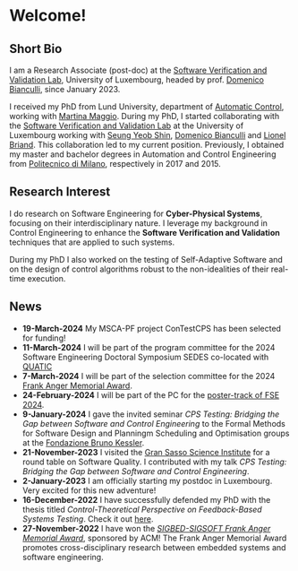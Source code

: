 # Welcome!

## Short Bio

I am a Research Associate (post-doc) at the [Software Verification and Validation Lab](https://www.uni.lu/snt-en/research-groups/svv/), University of Luxembourg, headed by prof. [Domenico Bianculli](https://people.svv.lu/bianculli/index.html), since January 2023.

I received my PhD from Lund University, department of [Automatic Control](https://control.lth.se/), working with [Martina Maggio](https://www.martinamaggio.com/main/).
During my PhD, I started collaborating with the [Software Verification and Validation Lab](https://www.uni.lu/snt-en/research-groups/svv/) at the University of Luxembourg working with [Seung Yeob Shin](https://www.uni.lu/snt-en/people/seung-yeob-shin/), [Domenico Bianculli](https://people.svv.lu/bianculli/) and [Lionel Briand](https://www.lbriand.info/).
This collaboration led to my current position.
Previously, I obtained my master and bachelor degrees in Automation and Control Engineering from [Politecnico di Milano](https://www.deib.polimi.it/eng/home-page), respectively in 2017 and 2015.

## Research Interest

I do research on Software Engineering for **Cyber-Physical Systems**, focusing on their interdisciplinary nature.
I leverage my background in Control Engineering to enhance the **Software Verification and Validation** techniques that are applied to such systems.

During my PhD I also worked on the testing of Self-Adaptive Software and on the design of control algorithms robust to the non-idealities of their real-time execution.

## News

 * **19-March-2024** My MSCA-PF project ConTestCPS has been selected for funding!
 * **11-March-2024** I will be part of the program committee for the 2024 Software Engineering Doctoral Symposium SEDES co-located with [QUATIC](https://2024.quatic.org)
 * **7-March-2024** I will be part of the selection committee for the 2024 [Frank Anger Memorial Award](https://sigbed.org/2024/01/22/frank-anger-memorial-award-2023/).
 * **24-February-2024** I will be part of the PC for the [poster-track of FSE 2024](https://2024.esec-fse.org/track/fse-2024-posters).
 * **9-January-2024** I gave the invited seminar _CPS Testing: Bridging the Gap between Software and Control Engineering_ to the Formal Methods for Software Design and Planningm Scheduling and Optimisation groups at the [Fondazione Bruno Kessler](https://www.fbk.eu).
 * **21-November-2023** I visited the [Gran Sasso Science Institute](https://www.gssi.it) for a round table on Software Quality. I contributed with my talk _CPS Testing: Bridging the Gap between Software and Control Engineering_.
 * **2-January-2023** I am officially starting my postdoc in Luxembourg. Very excited for this new adventure!
 * **16-December-2022** I have successfully defended my PhD with the thesis titled _Control-Theoretical Perspective on Feedback-Based Systems Testing_. Check it out [here](https://lucris.lub.lu.se/ws/portalfiles/portal/128756726/Claudio_Mandrioli_thesis.pdf).
 * **27-November-2022** I have won the [_SIGBED-SIGSOFT Frank Anger Memorial Award_](https://sigbed.org/2022/09/19/frank-anger-memorial-award-2022/), sponsored by ACM! The Frank Anger Memorial Award promotes cross-disciplinary research between embedded systems and software engineering.

<!-- ## [Publications List](./PUBLICATIONS.md) -->

<!-- [Here](./PUBLICATIONS.md) you can find the up-to-date list of my publications. -->

<!-- ## [Service Activities](./SERVICE.md) -->

<!-- [Here](./SERVICE.md) you can find my review and service activities. -->
